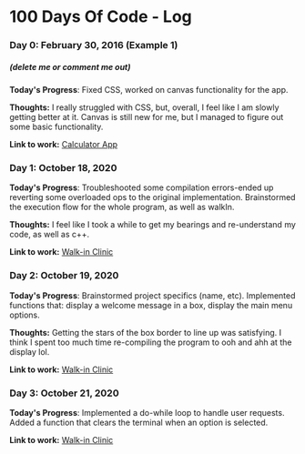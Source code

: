 # 100 Days Of Code - Log

### Day 0: February 30, 2016 (Example 1)
##### (delete me or comment me out)

**Today's Progress**: Fixed CSS, worked on canvas functionality for the app.

**Thoughts:** I really struggled with CSS, but, overall, I feel like I am slowly getting better at it. Canvas is still new for me, but I managed to figure out some basic functionality.

**Link to work:** [Calculator App](http://www.example.com)

### Day 1: October 18, 2020

**Today's Progress**: Troubleshooted some compilation errors-ended up reverting some overloaded ops to the original implementation. Brainstormed the execution flow for the whole program, as well as walkIn.

**Thoughts:** I feel like I took a while to get my bearings and re-understand my code, as well as c++.

**Link to work:** [Walk-in Clinic](http://www.github.com/n-maido/walk-in-clinic)

### Day 2: October 19, 2020

**Today's Progress**: Brainstormed project specifics (name, etc). Implemented functions that: display a welcome message in a box, display the main menu options.

**Thoughts:** Getting the stars of the box border to line up was satisfying. I think I spent too much time re-compiling the program to ooh and ahh at the display lol.

**Link to work:** [Walk-in Clinic](http://www.github.com/n-maido/walk-in-clinic)

### Day 3: October 21, 2020

**Today's Progress**: Implemented a do-while loop to handle user requests. Added a function that clears the terminal when an option is selected.

**Link to work:** [Walk-in Clinic](http://www.github.com/n-maido/walk-in-clinic)

